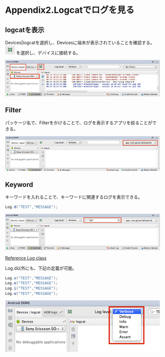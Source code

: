 # Appendix2.Logcatでログを見る

## logcatを表示

Devices|logcatを選択し、Devicesに端末が表示されていることを確認する。![](appendix2/ap0204.png) を選択し、デバイスに接続する。


![ap0201](appendix2/ap0201.png)

## Filter
パッケージ名で、Filterをかけることで、ログを表示するアプリを絞ることができる。

![ap0202](appendix2/ap0202.png)

## Keyword
キーワードを入れることで、キーワードに関連するログを表示できる。

```java
Log.d("TEST","MESSAGE");
```

![ap0203](appendix2/ap0203.png)

[Reference Log class
](http://developer.android.com/reference/android/util/Log.html)

Log.d以外にも、下記の定義が可能。

```java
Log.v("TEST","MESSAGE");
Log.e("TEST","MESSAGE");
Log.i("TEST","MESSAGE");
Log.w("TEST","MESSAGE");
```

![ap0205](appendix2/ap0205.png)

